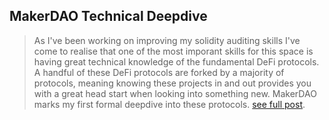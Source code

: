 ## MakerDAO Technical Deepdive

> As I've been working on improving my solidity auditing skills I've come to realise that one of the most imporant skills for this space is having great technical knowledge of the fundamental DeFi protocols.
> A handful of these DeFi protocols are forked by a majority of protocols, meaning knowing these projects in and out provides you with a great head start when looking into something new. 
> MakerDAO marks my first formal deepdive into these protocols.
> [see full post](./MakerDAO.html).